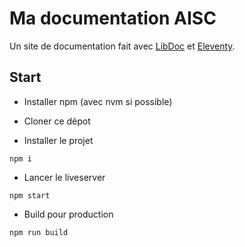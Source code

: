 # Ma documentation AISC

Un site de documentation fait avec [LibDoc](https://eleventy-libdoc.netlify.app/) et [Eleventy](https://www.11ty.dev/).

## Start

- Installer npm (avec nvm si possible)

- Cloner ce dépot

- Installer le projet
```
npm i
```
- Lancer le liveserver
```
npm start
```
- Build pour production
```
npm run build
```